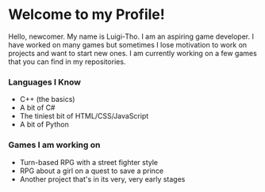 # Welcome to my Profile!

Hello, newcomer. My name is Luigi-Tho.
I am an aspiring game developer.
I have worked on many games but sometimes I lose motivation to work on projects and want to start new ones.
I am currently working on a few games that you can find in my repositories.

### Languages I Know
- C++ (the basics)
- A bit of C#
- The tiniest bit of HTML/CSS/JavaScript
- A bit of Python

### Games I am working on
- Turn-based RPG with a street fighter style
- RPG about a girl on a quest to save a prince
- Another project that's in its very, very early stages
